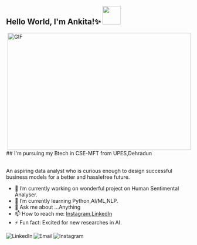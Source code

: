 <h2> Hello World, I'm Ankita!✨ <img src="https://sievo.com/media/procurement-ai.gif" width="50"></h2>

  <img align="right" alt="GIF" src="https://github.com/arsentieva/arsentieva/blob/main/code.gif?raw=true" width="500" height="320" />
 ## I'm pursuing my Btech in CSE-MFT from UPES,Dehradun
                                                                                                                                     
 <br>An aspiring data analyst who is curious enough to design successful business models for a better and hasslefree future.</br>                                                                                                                                                                                                                           
- 🔭 I’m currently working on wonderful project on Human Sentimental Analyser.
- 🌱 I’m currently learning Python,AI/ML,NLP.
- 💬 Ask me about ...Anything
- 📫 How to reach me: [Instagram](https://www.instagram.com/rani.ankita60/),[LinkedIn](https://www.linkedin.com/in/ankita-rani-07214a143/)
- ⚡ Fun fact: Excited for new researches in AI.



<a href="https://www.linkedin.com/in/ankita-rani-07214a143/">
  <img align="left" alt="LinkedIn" src="https://img.icons8.com/bubbles/50/000000/linkedin.png"/>
</a>
<a href="mailto:rani.ankita60@gmail.com">
  <img align="left" alt="Email" src="https://img.icons8.com/bubbles/50/000000/gmail.png"/>
</a>
<a href="https://www.instagram.com/rani.ankita60/">
  <img align="left" alt="Instagram"  src="https://img.icons8.com/bubbles/50/000000/instagram.png"/>
</a>


<!--
**ankitaranimft/ankitaranimft** is a ✨ _special_ ✨ repository because its `README.md` (this file) appears on your GitHub profile.

Here are some ideas to get you started:

- 🔭 I’m currently working on wonderful project on Human Sentimental Analyser.
- 🌱 I’m currently learning Python,AI/ML,NLP.
- 👯 I’m looking to collaborate on open source.
- 💬 Ask me about ...Anything
- 📫 How to reach me: [Instagram](https://www.instagram.com/rani.ankita60/),[LinkedIn](https://www.linkedin.com/in/ankita-rani-07214a143/)
- 😄 Pronouns: She/Her
- ⚡ Fun fact: Excited for new researches in AI...
-->
